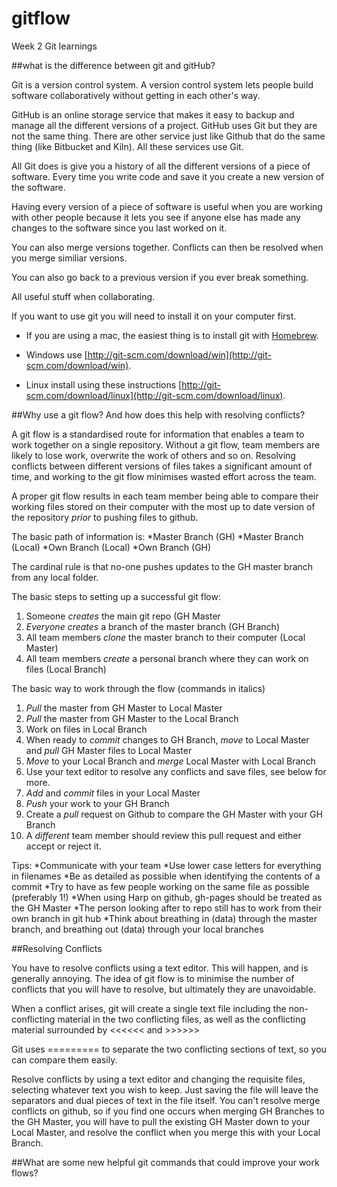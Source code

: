 # gitflow
 Week 2 Git learnings

##what is the difference between git and gitHub?

 Git is a version control system. A version control system lets people build software collaboratively without getting in each other's way.  

 GitHub is an online storage service that makes it easy to backup and manage all the different versions of a project. GitHub uses Git but they are not the same thing. There are other service just like Github that do the same thing (like Bitbucket and Kiln). All these services use Git.

 All Git does is give you a history of all the different versions of a piece of software. Every time you write code and save it you create a new version of the software.

 Having every version of a piece of software is useful when you are working with other people because it lets you see if anyone else has made any changes to the software since you last worked on it. 

 You can also merge versions together. Conflicts can then be resolved when you merge similiar versions. 

 You can also go back to a previous version if you ever break something.

 All useful stuff when collaborating.

 If you want to use git you will need to install it on your computer first.

 + If you are using a mac, the easiest thing is to install git with [Homebrew](http://brew.sh/). 

 + Windows use [http://git-scm.com/download/win](http://git-scm.com/download/win). 

 + Linux install using these instructions [http://git-scm.com/download/linux](http://git-scm.com/download/linux).

##Why use a git flow? And how does this help with resolving conflicts?

 A git flow is a standardised route for information that enables a team to work together on a single repository. Without a git flow, team members are likely to lose work, overwrite the work of others and so on. Resolving conflicts between different versions of files takes a significant amount of time, and working to the git flow minimises wasted effort across the team.

 A proper git flow results in each team member being able to compare their working files stored on their computer with the most up to date version of the repository _prior_ to pushing files to github.

 The basic path of information is:
 *Master Branch (GH)
 *Master Branch (Local)
 *Own Branch (Local)
 *Own Branch (GH)

 The cardinal rule is that no-one pushes updates to the GH master branch from any local folder.

 The basic steps to setting up a successful git flow:
 1. Someone _creates_ the main git repo (GH Master
 2. *Everyone* _creates_ a branch of the master branch (GH Branch)
 3. All team members _clone_ the master branch to their computer (Local Master)
 4. All team members _create_ a personal branch where they can work on files (Local Branch)

 The basic way to work through the flow (commands in italics)
 1. _Pull_ the master from GH Master to Local Master
 2. _Pull_ the master from GH Master to the Local Branch
 3. Work on files in Local Branch
 4. When ready to _commit_ changes to GH Branch, _move_ to Local Master and _pull_ GH Master files to Local Master
 5. _Move_ to your Local Branch and _merge_ Local Master with Local Branch
 6. Use your text editor to resolve any conflicts and save files, see below for more.
 7. _Add_ and _commit_ files in your Local Master
 8. _Push_ your work to your GH Branch
 9. Create a _pull_ request on Github to compare the GH Master with your GH Branch
 10. A *different* team member should review this pull request and either accept or reject it.

 Tips:
 *Communicate with your team
 *Use lower case letters for everything in filenames
 *Be as detailed as possible when identifying the contents of a commit
 *Try to have as few people working on the same file as possible (preferably 1!)
 *When using Harp on github, gh-pages should be treated as the GH Master
 *The person looking after to repo still has to work from their own branch in git hub
 *Think about breathing in (data) through the master branch, and breathing out (data) through your local branches
 
##Resolving Conflicts

 You have to resolve conflicts using a text editor. This will happen, and is generally annoying. The idea of git flow is to minimise the number of conflicts that you will have to resolve, but ultimately they are unavoidable.

 When a conflict arises, git will create a single text file including the non-conflicting material in the two conflicting files, as well as the conflicting material surrounded by <<<<<< and >>>>>>

 Git uses ========= to separate the two conflicting sections of text, so you can compare them easily.

 Resolve conflicts by using a text editor and changing the requisite files, selecting whatever text you wish to keep. Just saving the file will leave the separators and dual pieces of text in the file itself. You can't resolve merge conflicts on github, so if you find one occurs when merging GH Branches to the GH Master, you will have to pull the existing GH Master down to your Local Master, and resolve the conflict when you merge this with your Local Branch.

##What are some new helpful git commands that could improve your work flows?



